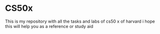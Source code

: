 # CS50x
This is my repository with all the tasks and labs of cs50 x of harvard i hope this will help you as a reference or study aid
